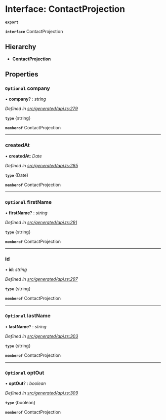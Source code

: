 # Interface: ContactProjection

**`export`** 

**`interface`** ContactProjection

## Hierarchy

* **ContactProjection**

## Properties

### `Optional` company

• **company**? : *string*

*Defined in [src/generated/api.ts:279](https://github.com/mailslurp/mailslurp-client/blob/2f39d3c/src/generated/api.ts#L279)*

**`type`** {string}

**`memberof`** ContactProjection

___

###  createdAt

• **createdAt**: *Date*

*Defined in [src/generated/api.ts:285](https://github.com/mailslurp/mailslurp-client/blob/2f39d3c/src/generated/api.ts#L285)*

**`type`** {Date}

**`memberof`** ContactProjection

___

### `Optional` firstName

• **firstName**? : *string*

*Defined in [src/generated/api.ts:291](https://github.com/mailslurp/mailslurp-client/blob/2f39d3c/src/generated/api.ts#L291)*

**`type`** {string}

**`memberof`** ContactProjection

___

###  id

• **id**: *string*

*Defined in [src/generated/api.ts:297](https://github.com/mailslurp/mailslurp-client/blob/2f39d3c/src/generated/api.ts#L297)*

**`type`** {string}

**`memberof`** ContactProjection

___

### `Optional` lastName

• **lastName**? : *string*

*Defined in [src/generated/api.ts:303](https://github.com/mailslurp/mailslurp-client/blob/2f39d3c/src/generated/api.ts#L303)*

**`type`** {string}

**`memberof`** ContactProjection

___

### `Optional` optOut

• **optOut**? : *boolean*

*Defined in [src/generated/api.ts:309](https://github.com/mailslurp/mailslurp-client/blob/2f39d3c/src/generated/api.ts#L309)*

**`type`** {boolean}

**`memberof`** ContactProjection
